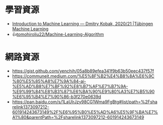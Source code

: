 # 學習資源
- [ Introduction to Machine Learning — Dmitry Kobak, 2020/21 |Tübingen Machine Learning](https://www.youtube.com/playlist?list=PL05umP7R6ij35ShKLDqccJSDntugY4FQT)
- 👍[tomohiroliu22/Machine-Learning-Algorithm](https://github.com/tomohiroliu22/Machine-Learning-Algorithm)

# 網路資源
- https://gist.github.com/yenchih/05a8b89efea341f9b63b50eec437f57f
- https://communeit.medium.com/%E5%8F%B2%E4%B8%8A%E6%9C%80%E5%85%A8%E7%9A%84-ai-%E5%AD%B8%E7%BF%92%E8%B7%AF%E7%B7%9A-%E9%99%84%E8%B3%87%E6%BA%90%E9%80%A3%E7%B5%90%E6%95%B4%E7%90%86-b3f270e0639d
- https://pan.baidu.com/s/1LaUlrJzy98CG1Wma9FgBtg#list/path=%2Fsharelink1373097212-601914243673149%2F%E6%95%B0%E5%AD%A6%E5%9F%BA%E7%A1%80&parentPath=%2Fsharelink1373097212-601914243673149
